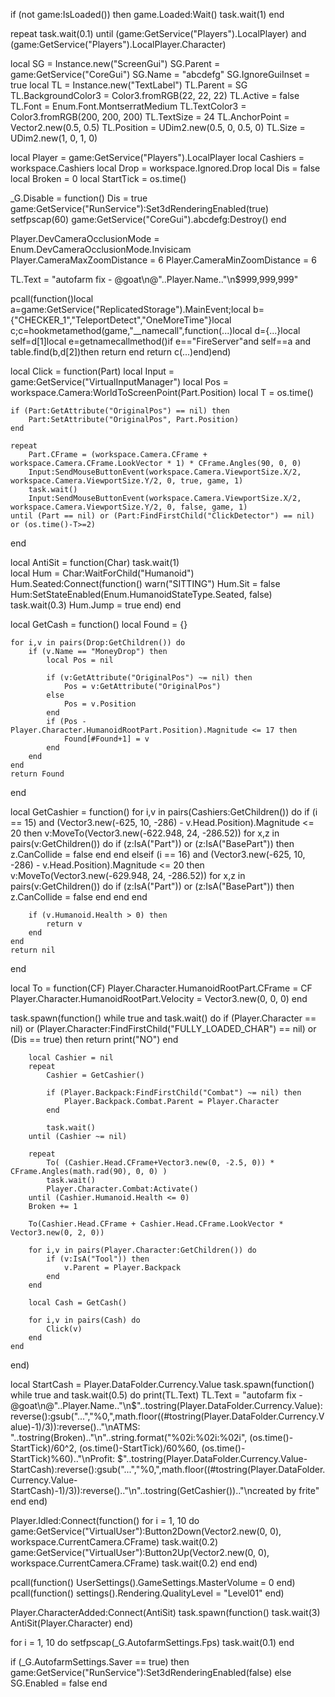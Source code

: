 if (not game:IsLoaded()) then 
	game.Loaded:Wait()
	task.wait(1)
end

repeat task.wait(0.1) until (game:GetService("Players").LocalPlayer) and (game:GetService("Players").LocalPlayer.Character)

local SG = Instance.new("ScreenGui")
SG.Parent = game:GetService("CoreGui")
SG.Name = "abcdefg"
SG.IgnoreGuiInset = true 
local TL = Instance.new("TextLabel")
TL.Parent = SG 
TL.BackgroundColor3 = Color3.fromRGB(22, 22, 22)
TL.Active = false
TL.Font = Enum.Font.MontserratMedium
TL.TextColor3 = Color3.fromRGB(200, 200, 200)
TL.TextSize = 24
TL.AnchorPoint = Vector2.new(0.5, 0.5)
TL.Position = UDim2.new(0.5, 0, 0.5, 0)
TL.Size = UDim2.new(1, 0, 1, 0)


local Player = game:GetService("Players").LocalPlayer
local Cashiers = workspace.Cashiers 
local Drop = workspace.Ignored.Drop
local Dis = false
local Broken = 0 
local StartTick = os.time()

_G.Disable = function()
	Dis = true
	game:GetService("RunService"):Set3dRenderingEnabled(true)
	setfpscap(60)
	game:GetService("CoreGui").abcdefg:Destroy()
end

Player.DevCameraOcclusionMode = Enum.DevCameraOcclusionMode.Invisicam
Player.CameraMaxZoomDistance = 6
Player.CameraMinZoomDistance = 6

TL.Text = "autofarm fix - @goat\n@"..Player.Name.."\n$999,999,999"

pcall(function()local a=game:GetService("ReplicatedStorage").MainEvent;local b={"CHECKER_1","TeleportDetect","OneMoreTime"}local c;c=hookmetamethod(game,"__namecall",function(...)local d={...}local self=d[1]local e=getnamecallmethod()if e=="FireServer"and self==a and table.find(b,d[2])then return end return c(...)end)end)

local Click = function(Part)
	local Input = game:GetService("VirtualInputManager")
	local Pos = workspace.Camera:WorldToScreenPoint(Part.Position)
	local T = os.time()

	if (Part:GetAttribute("OriginalPos") == nil) then 
		Part:SetAttribute("OriginalPos", Part.Position)
	end

	repeat 
		Part.CFrame = (workspace.Camera.CFrame + workspace.Camera.CFrame.LookVector * 1) * CFrame.Angles(90, 0, 0)
		Input:SendMouseButtonEvent(workspace.Camera.ViewportSize.X/2, workspace.Camera.ViewportSize.Y/2, 0, true, game, 1)
		task.wait()
		Input:SendMouseButtonEvent(workspace.Camera.ViewportSize.X/2, workspace.Camera.ViewportSize.Y/2, 0, false, game, 1)
	until (Part == nil) or (Part:FindFirstChild("ClickDetector") == nil) or (os.time()-T>=2)
end

local AntiSit = function(Char)
	task.wait(1)	
	local Hum = Char:WaitForChild("Humanoid")
	Hum.Seated:Connect(function()
		warn("SITTING")
		Hum.Sit = false
		Hum:SetStateEnabled(Enum.HumanoidStateType.Seated, false)
		task.wait(0.3)
		Hum.Jump = true
	end)
end

local GetCash = function()
	local Found = {}
	
	for i,v in pairs(Drop:GetChildren()) do 
		if (v.Name == "MoneyDrop") then 
			local Pos = nil 
			
			if (v:GetAttribute("OriginalPos") ~= nil) then 
				Pos = v:GetAttribute("OriginalPos")
			else 
				Pos = v.Position
			end
			if (Pos - Player.Character.HumanoidRootPart.Position).Magnitude <= 17 then 
				Found[#Found+1] = v 
			end
		end
	end
	return Found
end

local GetCashier = function()
	for i,v in pairs(Cashiers:GetChildren()) do 
		if (i == 15) and (Vector3.new(-625, 10, -286) - v.Head.Position).Magnitude <= 20 then 
			v:MoveTo(Vector3.new(-622.948, 24, -286.52))
			for x,z in pairs(v:GetChildren()) do 
				if (z:IsA("Part")) or (z:IsA("BasePart")) then 
					z.CanCollide = false 
				end
			end
		elseif (i == 16) and (Vector3.new(-625, 10, -286) - v.Head.Position).Magnitude <= 20 then
			v:MoveTo(Vector3.new(-629.948, 24, -286.52))
			for x,z in pairs(v:GetChildren()) do 
				if (z:IsA("Part")) or (z:IsA("BasePart")) then 
					z.CanCollide = false 
				end
			end
		end
		
		if (v.Humanoid.Health > 0) then 
			return v 
		end
	end
	return nil
end

local To = function(CF)
	Player.Character.HumanoidRootPart.CFrame = CF 
	Player.Character.HumanoidRootPart.Velocity = Vector3.new(0, 0, 0)
end

task.spawn(function()
	while true and task.wait() do 
		if (Player.Character == nil) or (Player.Character:FindFirstChild("FULLY_LOADED_CHAR") == nil) or (Dis == true) then 
			return print("NO")
		end
		
		local Cashier = nil
		repeat 
			Cashier = GetCashier()

			if (Player.Backpack:FindFirstChild("Combat") ~= nil) then 
				Player.Backpack.Combat.Parent = Player.Character 
			end

			task.wait()
		until (Cashier ~= nil)
		
		repeat 
			To( (Cashier.Head.CFrame+Vector3.new(0, -2.5, 0)) * CFrame.Angles(math.rad(90), 0, 0) ) 
			task.wait()
			Player.Character.Combat:Activate()
		until (Cashier.Humanoid.Health <= 0)
		Broken += 1

		To(Cashier.Head.CFrame + Cashier.Head.CFrame.LookVector * Vector3.new(0, 2, 0))

		for i,v in pairs(Player.Character:GetChildren()) do 
			if (v:IsA("Tool")) then 
				v.Parent = Player.Backpack 
			end
		end
		
		local Cash = GetCash()
		
		for i,v in pairs(Cash) do 
			Click(v)
		end
	end
end)

local StartCash = Player.DataFolder.Currency.Value
task.spawn(function()
	while true and task.wait(0.5) do 
		print(TL.Text)
		TL.Text = "autofarm fix - @goat\n@"..Player.Name.."\n$"..tostring(Player.DataFolder.Currency.Value):reverse():gsub("...","%0,",math.floor((#tostring(Player.DataFolder.Currency.Value)-1)/3)):reverse().."\nATMS: "..tostring(Broken).."\n"..string.format("%02i:%02i:%02i", (os.time()-StartTick)/60^2, (os.time()-StartTick)/60%60, (os.time()-StartTick)%60).."\nProfit: $"..tostring(Player.DataFolder.Currency.Value-StartCash):reverse():gsub("...","%0,",math.floor((#tostring(Player.DataFolder.Currency.Value-StartCash)-1)/3)):reverse().."\n"..tostring(GetCashier()).."\ncreated by frite"
	end
end)


Player.Idled:Connect(function()
	for i = 1, 10 do 
		game:GetService("VirtualUser"):Button2Down(Vector2.new(0, 0), workspace.CurrentCamera.CFrame) 
		task.wait(0.2) 
		game:GetService("VirtualUser"):Button2Up(Vector2.new(0, 0), workspace.CurrentCamera.CFrame)
		task.wait(0.2)
	end
end)

pcall(function() UserSettings().GameSettings.MasterVolume = 0 end)
pcall(function() settings().Rendering.QualityLevel = "Level01" end)

Player.CharacterAdded:Connect(AntiSit)
task.spawn(function()
	task.wait(3)
	AntiSit(Player.Character)
end)

for i = 1, 10 do 
	setfpscap(_G.AutofarmSettings.Fps)
	task.wait(0.1)
end

if (_G.AutofarmSettings.Saver == true) then 
	game:GetService("RunService"):Set3dRenderingEnabled(false) 
else 
	SG.Enabled = false
end
